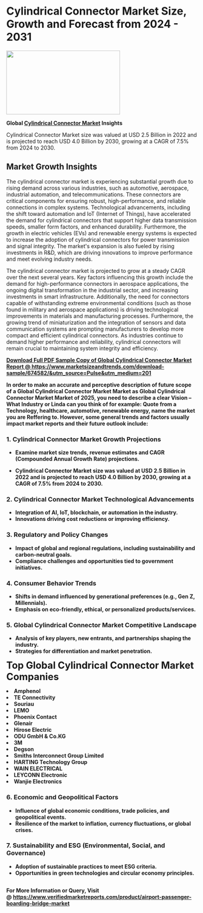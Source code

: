 <H1>Cylindrical Connector Market Size, Growth and Forecast from 2024 - 2031</H1><img class="aligncenter size-medium wp-image-584254" src="https://thirdeyenews.in/wp-content/uploads/2024/09/Global-Market-Research-300x168.jpeg" alt="" width="300" height="168" /><p><strong>Global&nbsp;<a href="https://www.marketsizeandtrends.com/download-sample/674582/&amp;utm_source=Pulse&amp;utm_medium=201">Cylindrical Connector Market</a> Insights</strong></p><p>Cylindrical Connector Market size was valued at USD 2.5 Billion in 2022 and is projected to reach USD 4.0 Billion by 2030, growing at a CAGR of 7.5% from 2024 to 2030.</p><p><h2>Market Growth Insights</h2> <p>The cylindrical connector market is experiencing substantial growth due to rising demand across various industries, such as automotive, aerospace, industrial automation, and telecommunications. These connectors are critical components for ensuring robust, high-performance, and reliable connections in complex systems. Technological advancements, including the shift toward automation and IoT (Internet of Things), have accelerated the demand for cylindrical connectors that support higher data transmission speeds, smaller form factors, and enhanced durability. Furthermore, the growth in electric vehicles (EVs) and renewable energy systems is expected to increase the adoption of cylindrical connectors for power transmission and signal integrity. The market's expansion is also fueled by rising investments in R&D, which are driving innovations to improve performance and meet evolving industry needs.</p> <p><strong><a href="#"></a></strong></p> <p>The cylindrical connector market is projected to grow at a steady CAGR over the next several years. Key factors influencing this growth include the demand for high-performance connectors in aerospace applications, the ongoing digital transformation in the industrial sector, and increasing investments in smart infrastructure. Additionally, the need for connectors capable of withstanding extreme environmental conditions (such as those found in military and aerospace applications) is driving technological improvements in materials and manufacturing processes. Furthermore, the growing trend of miniaturization and the integration of sensors and data communication systems are prompting manufacturers to develop more compact and efficient cylindrical connectors. As industries continue to demand higher performance and reliability, cylindrical connectors will remain crucial to maintaining system integrity and efficiency. <p><strong><a href="#"></p><p><span class=""><strong>Download Full PDF Sample Copy of Global Cylindrical Connector Market Report</strong> @ <a href="https://www.marketsizeandtrends.com/download-sample/674582/&amp;utm_source=Pulse&amp;utm_medium=201" target="_blank">https://www.marketsizeandtrends.com/download-sample/674582/&amp;utm_source=Pulse&amp;utm_medium=201</a></span></p><p>In order to make an accurate and perceptive description of future scope of a Global&nbsp;Cylindrical Connector Market Market as Global&nbsp;Cylindrical Connector Market Market of 2025, you need to describe a clear Vision &ndash; What Industry or Linda can you think of for example: Quote from a Technology, healthcare, automotive, renewable energy, name the market you are Reffering to. However, some general trends and factors usually impact market reports and their future outlook include:</p><h3>1.&nbsp;<strong>Cylindrical Connector Market Growth Projections</strong></h3><ul><li>Examine market size trends, revenue estimates and CAGR (Compounded Annual Growth Rate) projections.</li><li><p>Cylindrical Connector Market size was valued at USD 2.5 Billion in 2022 and is projected to reach USD 4.0 Billion by 2030, growing at a CAGR of 7.5% from 2024 to 2030.</p></li></ul><h3>2.&nbsp;<strong>Cylindrical Connector Market Technological Advancements</strong></h3><ul><li>Integration of AI, IoT, blockchain, or automation in the industry.</li><li>Innovations driving cost reductions or improving efficiency.</li></ul><h3>3.&nbsp;<strong>Regulatory and Policy Changes</strong></h3><ul><li>Impact of global and regional regulations, including sustainability and carbon-neutral goals.</li><li>Compliance challenges and opportunities tied to government initiatives.</li></ul><h3>4.&nbsp;<strong>Consumer Behavior Trends</strong></h3><ul><li>Shifts in demand influenced by generational preferences (e.g., Gen Z, Millennials).</li><li>Emphasis on eco-friendly, ethical, or personalized products/services.</li></ul><h3>5.&nbsp;<strong>Global Cylindrical Connector Market Competitive Landscape</strong></h3><ul><li>Analysis of key players, new entrants, and partnerships shaping the industry.</li><li>Strategies for differentiation and market penetration.</li></ul><p data-pm-slice="1 1 []"><span style="color: inherit; font-family: inherit; font-size: 25px;">Top Global Cylindrical Connector Market Companies</span></p><div class="" data-test-id=""><p><li>Amphenol</li><li> TE Connectivity</li><li> Souriau</li><li> LEMO</li><li> Phoenix Contact</li><li> Glenair</li><li> Hirose Electric</li><li> ODU GmbH & Co.KG</li><li> 3M</li><li> Degson</li><li> Smiths Interconnect Group Limited</li><li> HARTING Technology Group</li><li> WAIN ELECTRICAL</li><li> LEYCONN Electronic</li><li> Wanjie Electronics</li></p></div><h3>6.&nbsp;<strong>Economic and Geopolitical Factors</strong></h3><ul><li>Influence of global economic conditions, trade policies, and geopolitical events.</li><li>Resilience of the market to inflation, currency fluctuations, or global crises.</li></ul><h3>7.&nbsp;<strong>Sustainability and ESG (Environmental, Social, and Governance)</strong></h3><ul><li>Adoption of sustainable practices to meet ESG criteria.</li><li>Opportunities in green technologies and circular economy principles.</li></ul><h2><strong style="font-size: 14px;">For More Information or Query, Visit @&nbsp;</strong><a style="background-color: #ffffff; font-size: 14px;" href="https://www.marketsizeandtrends.com/report/cylindrical-connector-market/" target="_blank">https://www.verifiedmarketreports.com/product/airport-passenger-boarding-bridge-market</a></h2>
